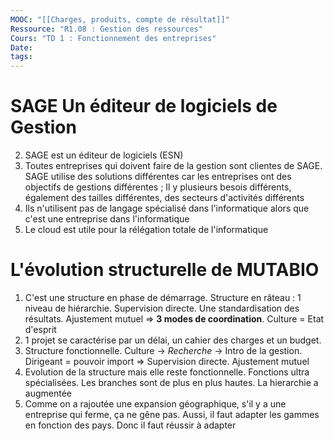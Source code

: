 ```yaml
---
MOOC: "[[Charges, produits, compte de résultat]]"
Ressource: "R1.08 : Gestion des ressources"
Cours: "TD 1 : Fonctionnement des entreprises"
Date: 
tags: 
---
```

# SAGE  Un éditeur de logiciels de Gestion
2. SAGE est un éditeur de logiciels (ESN)
3. Toutes entreprises qui doivent faire de la gestion sont clientes de SAGE. SAGE utilise des solutions différentes car les entreprises ont des objectifs de gestions différentes ; Il y plusieurs besois différents, également des tailles différentes, des secteurs d'activités différents
4. Ils n'utilisent pas de langage spécialisé dans l'informatique alors que c'est une entreprise dans l'informatique
5. Le cloud est utile pour la rélégation totale de l'informatique

# L'évolution structurelle de MUTABIO
1. C'est une structure en phase de démarrage. Structure en râteau : 1 niveau de hiérarchie. Supervision directe. Une standardisation des résultats. Ajustement mutuel ⇒ **3 modes de coordination**.
   Culture = Etat d'esprit
2. 1 projet se caractérise par un délai, un cahier des charges et un budget.
3. Structure fonctionnelle. Culture → *Recherche* → Intro de la gestion. Dirigeant = pouvoir import ⇒ Supervision directe. Ajustement mutuel
4. Evolution de la structure mais elle reste fonctionnelle. Fonctions ultra spécialisées. Les branches sont de plus en plus hautes. La hierarchie a augmentée
6. Comme on a rajoutée une expansion géographique, s'il y a une entreprise qui ferme, ça ne gêne pas. Aussi, il faut adapter les gammes en fonction des pays. Donc il faut réussir à adapter